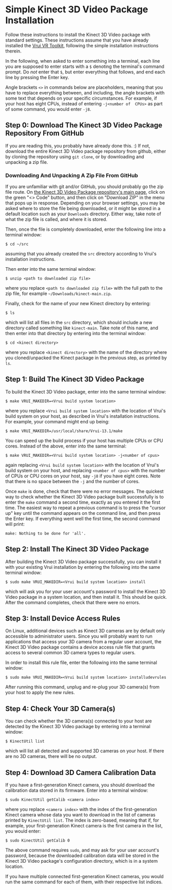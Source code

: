 # Simple Kinect 3D Video Package Installation

Follow these instructions to install the Kinect 3D Video package with 
standard settings. These instructions assume that you have already 
installed the [Vrui VR Toolkit](https://github.com/vrui-vr/vrui), 
following the simple installation instructions therein.

In the following, when asked to enter something into a terminal, each line you 
are supposed to enter starts with a `$` denoting the terminal's command prompt. 
Do *not* enter that `$`, but enter everything that follows, and end each line by 
pressing the Enter key.

Angle brackets `<>` in commands below are placeholders, meaning that 
you have to replace everything between, and including, the angle 
brackets with some text that depends on your specific circumstances. For 
example, if your host has eight CPUs, instead of entering `-j<number of 
CPUs>` as part of some command, you would enter `-j8`.

## Step 0: Download The Kinect 3D Video Package Repository From GitHub

If you are reading this, you probably have already done this. :) If 
not, download the entire Kinect 3D Video package repository from 
github, either by cloning the repository using `git clone`, or by 
downloading and unpacking a zip file.

### Downloading And Unpacking A Zip File From GitHub

If you are unfamiliar with git and/or GitHub, you should probably go 
the zip file route. On [the Kinect 3D Video Package repository's main 
page](https://github.com/vrui-vr/kinect), click on the green "<> Code" 
button, and then click on "Download ZIP" in the menu that pops up in 
response. Depending on your browser settings, you may be asked where to 
store the file being downloaded, or it might be stored in a default 
location such as your `Downloads` directory. Either way, take note of 
what the zip file is called, and where it is stored.

Then, once the file is completely downloaded, enter the following line 
into a terminal window:
```
$ cd ~/src
```
assuming that you already created the `src` directory according to 
Vrui's installation instructions.

Then enter into the same terminal window:
```
$ unzip <path to downloaded zip file>
```
where you replace `<path to downloaded zip file>` with the full path to 
the zip file, for example `~/Downloads/kinect-main.zip`.

Finally, check for the name of your new Kinect directory by entering:
```
$ ls
``` 
which will list all files in the `src` directory, which should include 
a new directory called something like `kinect-main`. Take note of this 
name, and then enter into that directory by entering into the terminal 
window:
```
$ cd <kinect directory>
```
where you replace `<kinect directory>` with the name of the directory 
where you cloned/unpacked the Kinect package in the previous step, as 
printed by `ls`.

## Step 1: Build The Kinect 3D Video Package

To build the Kinect 3D Video package, enter into the same terminal window:
```
$ make VRUI_MAKEDIR=<Vrui build system location>
```
where you replace `<Vrui build system location>` with the location of 
Vrui's build system on your host, as described in Vrui's installation 
instructions. For example, your command might end up being:
```
$ make VRUI_MAKEDIR=/usr/local/share/Vrui-13.1/make
```

You can speed up the build process if your host has multiple CPUs or CPU cores. 
Instead of the above, enter into the same terminal:
```
$ make VRUI_MAKEDIR=<Vrui build system location> -j<number of cpus>
```
again replacing `<Vrui build system location>` with the location of 
Vrui's build system on your host, and replacing `<number of cpus>` with 
the number of CPUs or CPU cores on your host, say `-j8` if you have 
eight cores. Note that there is no space between the `-j` and the 
number of cores.

Once `make` is done, check that there were no error messages. The 
quickest way to check whether the Kinect 3D Video package built 
successfully is to enter the `make` command a second time, exactly as you 
entered it the first time. The easiest way to repeat a previous command 
is to press the "cursor up" key until the command appears on the 
command line, and then press the Enter key. If everything went well 
the first time, the second command will print:
```
make: Nothing to be done for 'all'.
```

## Step 2: Install The Kinect 3D Video Package

After building the Kinect 3D Video package successfully, you can 
install it with your existing Vrui installation by entering the 
following into the same terminal window:
```
$ sudo make VRUI_MAKEDIR=<Vrui build system location> install
```
which will ask you for your user account's password to install the 
Kinect 3D Video package in a system 
location, and then install it. This should be quick. After the command 
completes, check that there were no errors.

## Step 3: Install Device Access Rules

On Linux, additional devices such as Kinect 3D cameras are by default 
only accessible to administrator users. Since you will probably want to 
run applications that access your 3D camera from a regular user 
account, the Kinect 3D Video package contains a device access rule file 
that grants access to several common 3D camera types to regular users.

In order to install this rule file, enter the following into the same 
terminal window:
```
$ sudo make VRUI_MAKEDIR=<Vrui build system location> installudevrules
```

After running this command, unplug and re-plug your 3D camera(s) from 
your host to apply the new rules.

## Step 4: Check Your 3D Camera(s)

You can check whether the 3D camera(s) connected to your host are 
detected by the Kinect 3D Video package by entering into a terminal 
window:
```
$ KinectUtil list
```
which will list all detected and supported 3D cameras on your host. If 
there are no 3D cameras, there will be no output.

## Step 4: Download 3D Camera Calibration Data

If you have a first-generation Kinect camera, you should download the 
calibration data stored in its firmware. Enter into a terminal window:
```
$ sudo KinectUtil getCalib <camera index>
```
where you replace `<camera index>` with the index of the 
first-generation Kinect camera whose data you want to download in the 
list of cameras printed by `KinectUtil list`. The index is zero-based, 
meaning that if, for example, your first-generation Kinect camera is 
the first camera in the list, you would enter:
```
$ sudo KinectUtil getCalib 0
```

The above command requires `sudo`, and may ask for your user account's 
password, because the downloaded calibration data will be stored in the 
Kinect 3D Video package's configuration directory, which is in a system 
location.

If you have multiple connected first-generation Kinect cameras, you 
would run the same command for each of them, with their respective list 
indices.

